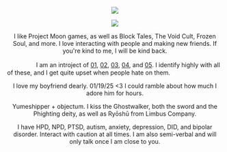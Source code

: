 <p align="center"> 
  <img src="https://static.wikia.nocookie.net/block-tales/images/7/70/Dreamworldbanner.png/revision/latest?cb=20241030033945"/>
</p>
   
 <p align="center"> 
   <img src="https://komarev.com/ghpvc/?username=the-void-cult&style=plastic&color=red&label=dreamers"/>
 </p>
   
<p align="center"> 
 I like Project Moon games, as well as Block Tales, The Void Cult, Frozen Soul, and more. I love interacting with people and making new friends. If you're kind to me, I will be kind back.
</p>

　　 　 　 I am an introject of [01](https://block-tales.fandom.com/wiki/Hatred), [02](https://roblox.fandom.com/wiki/Player:Builderman), [03](https://mythcommunity.miraheze.org/wiki/Noli), [04](https://phighting.wiki/The_Broker), and [05](https://projectmoon.miraheze.org/wiki/Chesed). I identify highly with all of these, and I get quite upset when people hate on them.

<p align="center"> 
I love my boyfriend dearly. 01/19/25 <3 I could ramble about how much I adore him for hours.
</p>

 <p align="center"> 
Yumeshipper + objectum. I kiss the Ghostwalker, both the sword and the Phighting deity, as well as Ryōshū from Limbus Company.
 </p>

<p align="center"> 
I have HPD, NPD, PTSD, autism, anxiety, depression, DID, and bipolar disorder. Interact with caution at all times. I am also semi-verbal and will only talk once I am close to you.
</p>
